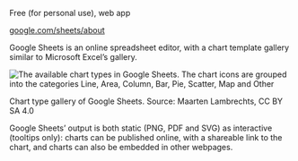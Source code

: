 Free (for personal use), web app

[google.com/sheets/about](https://www.google.com/sheets/about/)

Google Sheets is an online spreadsheet editor, with a chart template gallery similar to Microsoft Excel’s gallery.

<p class='center'>
<img src='Data%20visualisation%20design%20in%20practice%202%20tools%20208f06b06b0f4b21ad8ecf3047f02ce0/google-sheets-charts.png' alt='The available chart types in Google Sheets. The chart icons are grouped into the categories Line, Area, Column, Bar, Pie, Scatter, Map and Other' class='max-600' />
</p>

Chart type gallery of Google Sheets. Source: Maarten Lambrechts, CC BY SA 4.0

Google Sheets’ output is both static (PNG, PDF and SVG) as interactive (tooltips only): charts can be published online, with a shareable link to the chart, and charts can also be embedded in other webpages.